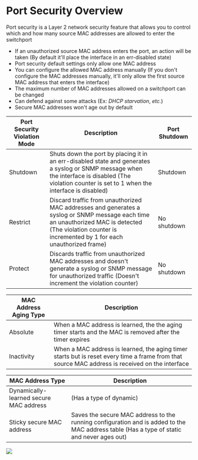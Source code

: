 # Port Security Overview

Port security is a Layer 2 network security feature that allows you to control which and how many source MAC addresses are allowed to enter the switchport

* If an unauthorized source MAC address enters the port, an action will be taken (By default it'll place the interface in an err-disabled state)
* Port security default settings only allow one MAC address
* You can configure the allowed MAC address manually (If you don't configure the MAC addresses manually, it'll only allow the first source MAC address that enters the interface)
* The maximum number of MAC addresses allowed on a switchport can be changed
* Can defend against some attacks (Ex: *DHCP starvation*, *etc.*)
* Secure MAC addresses won't age out by default
 
| Port Security Violation Mode | Description | Port Shutdown |
| --- | --- | --- |
| Shutdown | Shuts down the port by placing it in an err-disabled state and generates a syslog or SNMP message when the interface is disabled (The violation counter is set to 1 when the interface is disabled) | Shutdown |
| Restrict | Discard traffic from unauthorized MAC addresses and generates a syslog or SNMP message each time an unauthorized MAC is detected (The violation counter is incremented by 1 for each unauthorized frame) | No shutdown |
| Protect | Discards traffic from unauthorized MAC addresses and doesn't generate a syslog or SNMP message for unauthorized traffic (Doesn't increment the violation counter) | No shutdown |

| MAC Address Aging Type | Description |
| --- | --- |
| Absolute | When a MAC address is learned, the the aging timer starts and the MAC is removed after the timer expires |
| Inactivity | When a MAC address is learned, the aging timer starts but is reset every time a frame from that source MAC address is received on the interface |

| MAC Address Type | Description |
| --- | --- |
| Dynamically-learned secure MAC address | (Has a type of dynamic)
| Sticky secure MAC address | Saves the secure MAC address to the running configuration and is added to the MAC address table (Has a type of static and never ages out) |

![](https://github.com/JonmarCorpuz/SecondBrain/blob/main/Assets/Whitespace.png)
